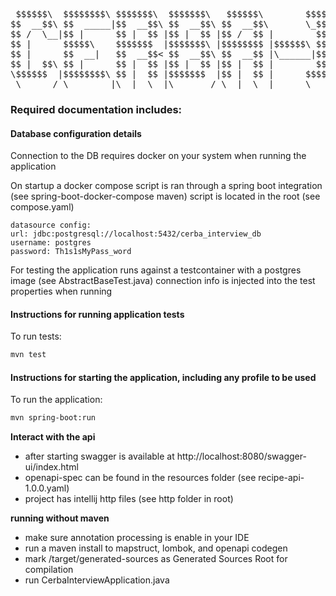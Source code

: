 <pre>
 $$$$$$\  $$$$$$$$\ $$$$$$$\  $$$$$$$\   $$$$$$\        $$$$$$\ $$\   $$\ $$$$$$$$\ $$$$$$$$\ $$$$$$$\  $$\    $$\ $$$$$$\ $$$$$$$$\ $$\      $$\ 
$$  __$$\ $$  _____|$$  __$$\ $$  __$$\ $$  __$$\       \_$$  _|$$$\  $$ |\__$$  __|$$  _____|$$  __$$\ $$ |   $$ |\_$$  _|$$  _____|$$ | $\  $$ |
$$ /  \__|$$ |      $$ |  $$ |$$ |  $$ |$$ /  $$ |        $$ |  $$$$\ $$ |   $$ |   $$ |      $$ |  $$ |$$ |   $$ |  $$ |  $$ |      $$ |$$$\ $$ |
$$ |      $$$$$\    $$$$$$$  |$$$$$$$\ |$$$$$$$$ |$$$$$$\ $$ |  $$ $$\$$ |   $$ |   $$$$$\    $$$$$$$  |\$$\  $$  |  $$ |  $$$$$\    $$ $$ $$\$$ |
$$ |      $$  __|   $$  __$$< $$  __$$\ $$  __$$ |\______|$$ |  $$ \$$$$ |   $$ |   $$  __|   $$  __$$<  \$$\$$  /   $$ |  $$  __|   $$$$  _$$$$ |
$$ |  $$\ $$ |      $$ |  $$ |$$ |  $$ |$$ |  $$ |        $$ |  $$ |\$$$ |   $$ |   $$ |      $$ |  $$ |  \$$$  /    $$ |  $$ |      $$$  / \$$$ |
\$$$$$$  |$$$$$$$$\ $$ |  $$ |$$$$$$$  |$$ |  $$ |      $$$$$$\ $$ | \$$ |   $$ |   $$$$$$$$\ $$ |  $$ |   \$  /   $$$$$$\ $$$$$$$$\ $$  /   \$$ |
 \______/ \________|\__|  \__|\_______/ \__|  \__|      \______|\__|  \__|   \__|   \________|\__|  \__|    \_/    \______|\________|\__/     \__|
</pre>

### Required documentation includes:


#### Database configuration details
Connection to the DB requires docker on your system when running the application

On startup a docker compose script is ran through a spring boot integration (see spring-boot-docker-compose maven)
script is located in the root (see compose.yaml)

    datasource config:
    url: jdbc:postgresql://localhost:5432/cerba_interview_db
    username: postgres
    password: Th1s1sMyPass_word
        
For testing the application runs against a testcontainer with a postgres image (see AbstractBaseTest.java)
connection info is injected into the test properties when running
        

#### Instructions for running application tests

To run tests: 

``` bash
mvn test
```

#### Instructions for starting the application, including any profile to be used

To run the application:

``` bash
mvn spring-boot:run 
```

**Interact with the api**
- after starting swagger is available at http://localhost:8080/swagger-ui/index.html
- openapi-spec can be found in the resources folder (see recipe-api-1.0.0.yaml)
- project has intellij http files (see http folder in root)

**running without maven**
- make sure annotation processing is enable in your IDE
- run a maven install to mapstruct, lombok, and openapi codegen
- mark /target/generated-sources as Generated Sources Root for compilation
- run CerbaInterviewApplication.java


